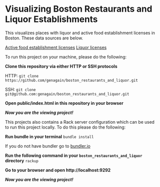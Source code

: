 # Visualizing Boston Restaurants and Liquor Establishments

This visualizes places with liquor and active food establishment licenses in Boston. These data sources are below. 

[Active food establishment licenses](https://data.cityofboston.gov/Permitting/Active-Food-Establishment-Licenses/gb6y-34cq)
[Liquor licenses](https://data.cityofboston.gov/dataset/Liquor-Licenses/hda6-fnsh)

To run this project on your machine, please do the following:

**Clone this repository via either HTTP or SSH protocols**

HTTP:
```git clone https://github.com/genagain/boston_restaurants_and_liquor.git```

SSH:
```git clone git@github.com:genagain/boston_restaurants_and_liquor.git```

**Open public/index.html in this repository in your browser**

***Now you are the viewing project!***

This projects also contains a Rack server configuration which can be used to run this project locally. To do this please do the following:

**Run bundle in your terminal**
```bundle install```

If you do not have bundler go to [bundler.io](http://bundler.io/)

**Run the following command in your ```boston_restaurants_and_liquor``` directory**
```rackup```

**Go to your browser and open http://localhost:9292**

***Now you are the viewing project!***
